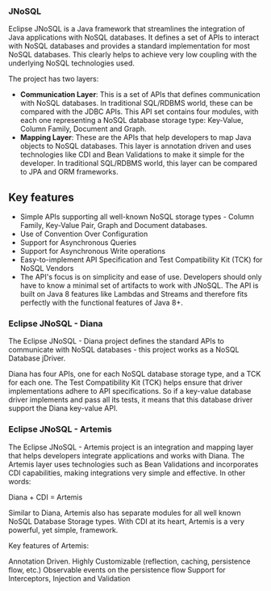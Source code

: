 ### JNoSQL

Eclipse JNoSQL is a Java framework that streamlines the integration of Java applications with NoSQL databases. It defines a set of APIs to interact with NoSQL databases and provides a standard implementation for most NoSQL databases. This clearly helps to achieve very low coupling with the underlying NoSQL technologies used.

The project has two layers:

* **Communication Layer**: This is a set of APIs that defines communication with NoSQL databases. In traditional SQL/RDBMS world, these can be compared with the JDBC APIs. This API set contains four modules, with each one representing a NoSQL database storage type: Key-Value, Column Family, Document and Graph.
* **Mapping Layer**: These are the APIs that help developers to map Java objects to NoSQL databases. This layer is annotation driven and uses technologies like CDI and Bean Validations to make it simple for the developer. In traditional SQL/RDBMS world, this layer can be compared to JPA and ORM frameworks.

## Key features

* Simple APIs supporting all well-known NoSQL storage types - Column Family, Key-Value Pair, Graph and Document databases.
* Use of Convention Over Configuration
* Support for Asynchronous Queries
* Support for Asynchronous Write operations
* Easy-to-implement API Specification and Test Compatibility Kit (TCK) for NoSQL Vendors
* The API's focus is on simplicity and ease of use. Developers should only have to know a minimal set of artifacts to work with JNoSQL. The API is built on Java 8 features like Lambdas and Streams and therefore fits perfectly with the functional features of Java 8+.

### Eclipse JNoSQL - Diana
The Eclipse JNoSQL - Diana project defines the standard APIs to communicate with NoSQL databases - this project works as a NoSQL Database jDriver.

Diana has four APIs, one for each NoSQL database storage type, and a TCK for each one. The Test Compatibility Kit (TCK) helps ensure that driver implementations adhere to API specifications. So if a key-value database driver implements and pass all its tests, it means that this database driver support the Diana key-value API.

### Eclipse JNoSQL - Artemis
The Eclipse JNoSQL - Artemis project is an integration and mapping layer that helps developers integrate applications and works with Diana. The Artemis layer uses technologies such as Bean Validations and incorporates CDI capabilities, making integrations very simple and effective. In other words:

Diana + CDI = Artemis

Similar to Diana, Artemis also has separate modules for all well known NoSQL Database Storage types. With CDI at its heart, Artemis is a very powerful, yet simple, framework.

Key features of Artemis:

Annotation Driven.
Highly Customizable (reflection, caching, persistence flow, etc.)
Observable events on the persistence flow
Support for Interceptors, Injection and Validation
